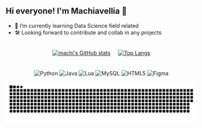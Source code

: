 ## Hi everyone! I'm Machiavellia 👋

- 🌱 I’m currently learning Data Science field related
- 🛠️ Looking forward to contribute and collab in any projects

<div style="text-align: center;"><br>

  <!-- GitHub stats -->
  <div style="display: flex; justify-content: center; align-items: center; gap: 20px;">
    <a href="https://github.com/anuraghazra/github-readme-stats">
      <img src="https://github-readme-stats.vercel.app/api?username=machiavellia-lynn&show_icons=true&theme=react&rank_icon=github&cache_bust=1" alt="machi's GitHub stats" style="height: 180px;"/>
    </a>
    <a href="https://github.com/anuraghazra/github-readme-stats">
      <img src="https://github-readme-stats.vercel.app/api/top-langs/?username=machiavellia-lynn&layout=donut&theme=react&cache_bust=1" alt="Top Langs" style="height: 180px;"/>
    </a>
  </div>
  <!-- Language and tools icons -->
  <div style="margin-top: 20px;"><br>
    <img alt="Python" height="30" width="40" src="https://cdn.jsdelivr.net/gh/devicons/devicon@latest/icons/python/python-original.svg" />
    <img alt="Java" height="30" width="40" src="https://cdn.jsdelivr.net/gh/devicons/devicon@latest/icons/java/java-original.svg" />
    <img alt="Lua" height="30" width="40" src="https://cdn.jsdelivr.net/gh/devicons/devicon@latest/icons/lua/lua-original.svg" />
    <img alt="MySQL" height="30" width="40" src="https://cdn.jsdelivr.net/gh/devicons/devicon@latest/icons/mysql/mysql-original.svg" />
    <img alt="HTML5" height="30" width="40" src="https://cdn.jsdelivr.net/gh/devicons/devicon@latest/icons/html5/html5-original.svg" />
    <img alt="Figma" height="30" width="40" src="https://cdn.jsdelivr.net/gh/devicons/devicon@latest/icons/figma/figma-original.svg" />
  </div>
  
  <!-- Snake animation -->
![Snake animation](https://github.com/machiavellia-lynn/contribution_snake/blob/main/dist/github-contribution-grid-snake-dark.svg)

</div>
<!-- Updated: Sat Oct  4 08:50:38 UTC 2025 -->
<!-- Updated: Sat Oct  4 08:56:41 UTC 2025 -->
<!-- Updated: Sat Oct  4 09:15:47 UTC 2025 -->
<!-- Updated: Sat Oct  4 09:35:55 UTC 2025 -->
<!-- Updated: Sat Oct  4 10:15:56 UTC 2025 -->
<!-- Updated: Sat Oct  4 10:38:12 UTC 2025 -->
<!-- Updated: Sat Oct  4 11:12:49 UTC 2025 -->
<!-- Updated: Sat Oct  4 11:36:51 UTC 2025 -->
<!-- Updated: Sat Oct  4 12:32:38 UTC 2025 -->
<!-- Updated: Sat Oct  4 13:19:52 UTC 2025 -->
<!-- Updated: Sat Oct  4 13:36:52 UTC 2025 -->
<!-- Updated: Sat Oct  4 14:14:07 UTC 2025 -->
<!-- Updated: Sat Oct  4 14:36:43 UTC 2025 -->
<!-- Updated: Sat Oct  4 15:15:09 UTC 2025 -->
<!-- Updated: Sat Oct  4 15:36:27 UTC 2025 -->
<!-- Updated: Sat Oct  4 16:19:18 UTC 2025 -->
<!-- Updated: Sat Oct  4 16:40:59 UTC 2025 -->
<!-- Updated: Sat Oct  4 17:13:09 UTC 2025 -->
<!-- Updated: Sat Oct  4 17:35:58 UTC 2025 -->
<!-- Updated: Sat Oct  4 18:22:37 UTC 2025 -->
<!-- Updated: Sat Oct  4 18:42:56 UTC 2025 -->
<!-- Updated: Sat Oct  4 19:12:37 UTC 2025 -->
<!-- Updated: Sat Oct  4 19:36:28 UTC 2025 -->
<!-- Updated: Sat Oct  4 20:17:43 UTC 2025 -->
<!-- Updated: Sat Oct  4 20:36:57 UTC 2025 -->
<!-- Updated: Sat Oct  4 21:13:52 UTC 2025 -->
<!-- Updated: Sat Oct  4 21:36:26 UTC 2025 -->
<!-- Updated: Sat Oct  4 22:15:15 UTC 2025 -->
<!-- Updated: Sat Oct  4 22:37:28 UTC 2025 -->
<!-- Updated: Sat Oct  4 23:15:45 UTC 2025 -->
<!-- Updated: Sat Oct  4 23:36:42 UTC 2025 -->
<!-- Updated: Sun Oct  5 01:26:35 UTC 2025 -->
<!-- Updated: Sun Oct  5 02:53:26 UTC 2025 -->
<!-- Updated: Sun Oct  5 03:34:39 UTC 2025 -->
<!-- Updated: Sun Oct  5 04:20:00 UTC 2025 -->
<!-- Updated: Sun Oct  5 04:39:50 UTC 2025 -->
<!-- Updated: Sun Oct  5 05:15:40 UTC 2025 -->
<!-- Updated: Sun Oct  5 05:37:10 UTC 2025 -->
<!-- Updated: Sun Oct  5 06:24:07 UTC 2025 -->
<!-- Updated: Sun Oct  5 06:44:36 UTC 2025 -->
<!-- Updated: Sun Oct  5 07:14:59 UTC 2025 -->
<!-- Updated: Sun Oct  5 07:36:20 UTC 2025 -->
<!-- Updated: Sun Oct  5 08:20:05 UTC 2025 -->
<!-- Updated: Sun Oct  5 08:40:20 UTC 2025 -->
<!-- Updated: Sun Oct  5 09:15:23 UTC 2025 -->
<!-- Updated: Sun Oct  5 09:36:21 UTC 2025 -->
<!-- Updated: Sun Oct  5 10:16:33 UTC 2025 -->
<!-- Updated: Sun Oct  5 10:38:04 UTC 2025 -->
<!-- Updated: Sun Oct  5 11:12:45 UTC 2025 -->
<!-- Updated: Sun Oct  5 11:36:51 UTC 2025 -->
<!-- Updated: Sun Oct  5 12:33:02 UTC 2025 -->
<!-- Updated: Sun Oct  5 13:20:10 UTC 2025 -->
<!-- Updated: Sun Oct  5 13:37:07 UTC 2025 -->
<!-- Updated: Sun Oct  5 14:14:13 UTC 2025 -->
<!-- Updated: Sun Oct  5 14:37:03 UTC 2025 -->
<!-- Updated: Sun Oct  5 15:15:13 UTC 2025 -->
<!-- Updated: Sun Oct  5 15:36:04 UTC 2025 -->
<!-- Updated: Sun Oct  5 16:19:07 UTC 2025 -->
<!-- Updated: Sun Oct  5 16:40:23 UTC 2025 -->
<!-- Updated: Sun Oct  5 17:13:22 UTC 2025 -->
<!-- Updated: Sun Oct  5 17:36:26 UTC 2025 -->
<!-- Updated: Sun Oct  5 18:22:39 UTC 2025 -->
<!-- Updated: Sun Oct  5 18:43:13 UTC 2025 -->
<!-- Updated: Sun Oct  5 19:12:45 UTC 2025 -->
<!-- Updated: Sun Oct  5 19:36:42 UTC 2025 -->
<!-- Updated: Sun Oct  5 20:17:37 UTC 2025 -->
<!-- Updated: Sun Oct  5 20:37:12 UTC 2025 -->
<!-- Updated: Sun Oct  5 21:14:04 UTC 2025 -->
<!-- Updated: Sun Oct  5 21:36:27 UTC 2025 -->
<!-- Updated: Sun Oct  5 22:15:25 UTC 2025 -->
<!-- Updated: Sun Oct  5 22:37:44 UTC 2025 -->
<!-- Updated: Sun Oct  5 23:14:24 UTC 2025 -->
<!-- Updated: Sun Oct  5 23:36:34 UTC 2025 -->
<!-- Updated: Mon Oct  6 01:20:49 UTC 2025 -->
<!-- Updated: Mon Oct  6 02:46:22 UTC 2025 -->
<!-- Updated: Mon Oct  6 03:33:04 UTC 2025 -->
<!-- Updated: Mon Oct  6 04:20:57 UTC 2025 -->
<!-- Updated: Mon Oct  6 04:41:18 UTC 2025 -->
<!-- Updated: Mon Oct  6 05:17:48 UTC 2025 -->
<!-- Updated: Mon Oct  6 05:39:18 UTC 2025 -->
<!-- Updated: Tue Oct  7 03:04:43 UTC 2025 -->
